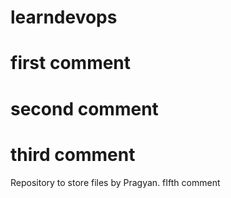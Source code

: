 # learndevops
# first comment
# second comment
# third comment
Repository to store files by Pragyan. 
fIfth comment
